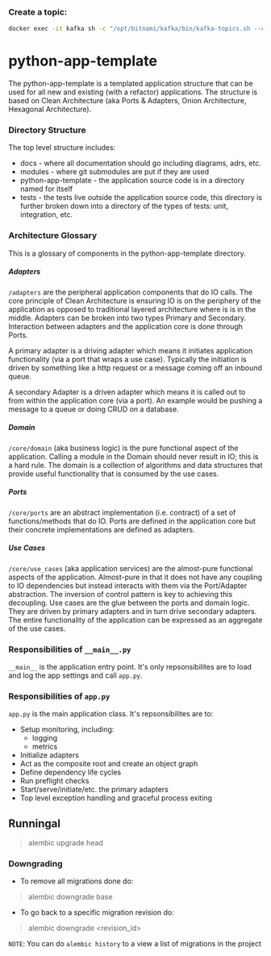 ### Create a topic:

```bash
docker exec -it kafka sh -c "/opt/bitnami/kafka/bin/kafka-topics.sh --create --bootstrap-server localhost:9093 --replication-factor 1 --partitions 3 --topic notification"
```





# python-app-template
The python-app-template is a templated application structure that can be used
for all new and existing (with a refactor) applications. The structure is based
on Clean Architecture (aka Ports & Adapters, Onion Architecture, Hexagonal
Architecture).

### Directory Structure
The top level structure includes:
* docs - where all documentation should go including diagrams, adrs, etc.
* modules - where git submodules are put if they are used
* python-app-template - the application source code is in a directory named for itself
* tests - the tests live outside the application source code, this directory is
further broken down into a directory of the types of tests: unit, integration, etc.

### Architecture Glossary
This is a glossary of components in the python-app-template directory.

##### Adapters
`/adapters` are the peripheral application
components that do IO calls. The core principle of Clean Architecture is ensuring IO
is on the periphery of the application as opposed to traditional layered architecture
where is is in the middle. Adapters can be broken into two types Primary
and Secondary. Interaction between adapters and the application core is done
through Ports.

A primary adapter is a driving adapter which means it initiates application
functionality (via a port that wraps a use case). Typically the initiation is
driven by something like a http request or a message coming off an inbound queue.
 
A secondary Adapter is a driven adapter which means it is called out to from within
the application core (via a port). An example would be pushing a message to a queue or doing
CRUD on a database.

##### Domain
`/core/domain` (aka business logic) is the pure functional aspect of the application.
Calling a module in the Domain should never result in IO; this is a hard rule. The
domain is a collection of algorithms and data structures that provide useful
functionality that is consumed by the use cases.

##### Ports
`/core/ports` are an abstract implementation (i.e. contract) of a set of
functions/methods that do IO. Ports are defined in the application core but their
concrete implementations are defined as adapters.
 

##### Use Cases
`/core/use_cases` (aka application services) are the almost-pure functional aspects
of the application. Almost-pure in that it does not have any coupling to IO
dependencies but instead interacts with them via the Port/Adapter abstraction. The
inversion of control pattern is key to achieving this decoupling.
Use cases are the glue between the ports and domain logic. They are driven
by primary adapters and in turn drive secondary adapters. The entire functionality
of the application can be expressed as an aggregate of the use cases.


### Responsibilities of `__main__.py`
`__main__` is the application entry point. It's only repsonsibilites are to load and log the app settings and call `app.py`.


### Responsibilities of `app.py`
`app.py` is the main application class. It's repsonsibilites are to:
* Setup monitoring, including:
    - logging
    - metrics
* Initialize adapters
* Act as the composite root and create an object graph
* Define dependency life cycles
* Run preflight checks
* Start/serve/initiate/etc. the primary adapters
* Top level exception handling and graceful process exiting



## Runningal
> alembic upgrade head

### Downgrading
- To remove all migrations done do:
> alembic downgrade base

- To go back to a specific migration revision do:
> alembic downgrade <revision_id>

`NOTE`: You can do `alembic history` to a view a list of migrations in the project
